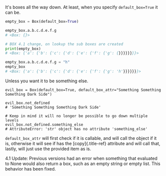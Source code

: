It\'s boxes all the way down. At least, when you specify
`default_box=True` it can be.

```python
empty_box = Box(default_box=True)

empty_box.a.b.c.d.e.f.g
# <Box: {}>

# BOX 4.1 change, on lookup the sub boxes are created
print(empty_box)
# <Box: {'a': {'b': {'c': {'d': {'e': {'f': {'g': {}}}}}}}}>

empty_box.a.b.c.d.e.f.g = "h"
empty_box
# <Box: {'a': {'b': {'c': {'d': {'e': {'f': {'g': 'h'}}}}}}}>
```

Unless you want it to be something else.

``` {.python}
evil_box = Box(default_box=True, default_box_attr="Something Something Something Dark Side")

evil_box.not_defined
# 'Something Something Something Dark Side'

# Keep in mind it will no longer be possible to go down multiple levels
evil_box.not_defined.something_else
# AttributeError: 'str' object has no attribute 'something_else'
```

`default_box_attr` will first check if it is callable, and
will call the object if it is, otherwise it will see if has the
[copy]{.title-ref} attribute and will call that, lastly, will just use
the provided item as is.

4.1 Update: Previous versions had an error when something that evaluated
to None would also return a box, such as an empty string or empty list.
This behavior has been fixed.
